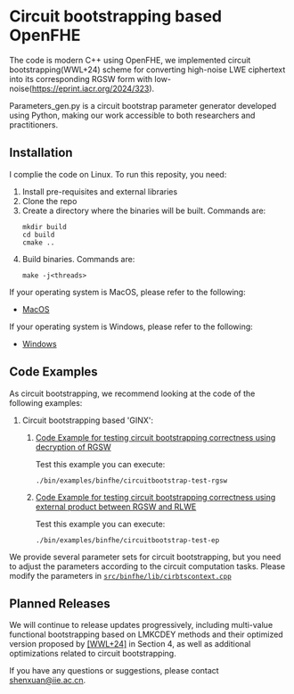 Circuit bootstrapping based OpenFHE
=====================================

The code is modern C++ using OpenFHE, we implemented circuit bootstrapping(WWL+24) scheme for converting high-noise LWE ciphertext into its corresponding RGSW form with low-noise(https://eprint.iacr.org/2024/323).

Parameters_gen.py is a circuit bootstrap parameter generator developed using Python, making our work accessible to both researchers and practitioners.

## Installation

I complie the code on Linux. To run this reposity, you need:
1. Install pre-requisites and external libraries
2. Clone the repo
3. Create a directory where the binaries will be built. Commands are:
    ```
    mkdir build
    cd build
    cmake ..
    ```
4. Build binaries. Commands are:
    ```
    make -j<threads>
    ```

If your operating system is MacOS, please refer to the following:

- [MacOS](https://openfhe-development.readthedocs.io/en/latest/sphinx_rsts/intro/installation/macos.html)

If your operating system is Windows, please refer to the following:

- [Windows](https://openfhe-development.readthedocs.io/en/latest/sphinx_rsts/intro/installation/windows.html)


## Code Examples

As circuit bootstrapping, we recommend looking at the code of the following examples:
   1. Circuit bootstrapping based 'GINX':
       1. [Code Example for testing circuit bootstrapping correctness using decryption of RGSW](src/binfhe/examples/circuitbootstrap-test-rgsw.cpp)

          Test this example you can execute:
          ```
          ./bin/examples/binfhe/circuitbootstrap-test-rgsw
          ```
       1. [Code Example for testing circuit bootstrapping correctness using external product between RGSW and RLWE](src/binfhe/examples/circuitbootstrap-test-ep.cpp)

            Test this example you can execute:
            ```
            ./bin/examples/binfhe/circuitbootstrap-test-ep
            ```

We provide several parameter sets for circuit bootstrapping, but you need to adjust the parameters according to the circuit computation tasks. Please modify the parameters in [`src/binfhe/lib/cirbtscontext.cpp`](src/binfhe/lib/cirbtscontext.cpp)



## Planned Releases

We will continue to release updates progressively, including multi-value functional bootstrapping based on LMKCDEY methods and their optimized version proposed by [[WWL+24]](https://eprint.iacr.org/2024/323) in Section 4, as well as additional optimizations related to circuit bootstrapping.

If you have any questions or suggestions, please contact shenxuan@iie.ac.cn.






